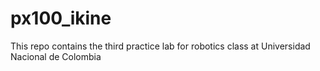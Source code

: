 # px100_ikine
This repo contains the third practice lab for robotics class at Universidad Nacional de Colombia
